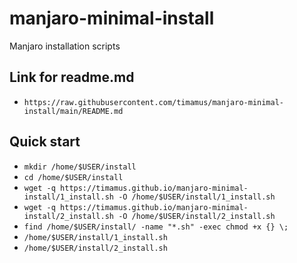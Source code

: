 # manjaro-minimal-install
Manjaro installation scripts

## Link for readme.md 

- `https://raw.githubusercontent.com/timamus/manjaro-minimal-install/main/README.md`

## Quick start

- `mkdir /home/$USER/install`
- `cd /home/$USER/install`
- `wget -q https://timamus.github.io/manjaro-minimal-install/1_install.sh -O /home/$USER/install/1_install.sh`
- `wget -q https://timamus.github.io/manjaro-minimal-install/2_install.sh -O /home/$USER/install/2_install.sh`
- `find /home/$USER/install/ -name "*.sh" -exec chmod +x {} \;`
- `/home/$USER/install/1_install.sh`
- `/home/$USER/install/2_install.sh`
